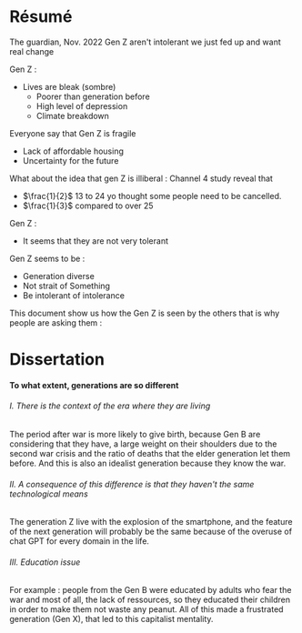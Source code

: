 # Résumé
The guardian, Nov. 2022
Gen Z aren't intolerant we just fed up and want real change

Gen Z : 
- Lives are bleak (sombre)
  - Poorer than generation before
  - High level of depression
  - Climate breakdown

Everyone say that Gen Z is fragile

- Lack of affordable housing
- Uncertainty for the future

What about the idea that gen Z is illiberal : 
Channel 4 study reveal that
- $\frac{1}{2}$ 13 to 24 yo thought some people need to be cancelled. 
- $\frac{1}{3}$ compared to over 25

Gen Z : 
- It seems that they are not very tolerant

Gen Z seems to be : 
- Generation diverse
- Not strait of Something
- Be intolerant of intolerance

This document show us how the Gen Z is seen by the others that is why people are asking them : 
# Dissertation
#### To what extent, generations are so different
###### I. There is the context of the era where they are living
The period after war is more likely to give birth, because Gen B are considering that they have, a large weight on their shoulders due to the second war crisis and the ratio of deaths that the elder generation let them before. And this is also an idealist generation because they know the war. 

###### II. A consequence of this difference is that they haven't the same technological means
The generation Z live with the explosion of the smartphone, and the feature of the next generation will probably be the same because of the overuse of chat GPT for every domain in the life. 


###### III. Education issue
For example : people from the Gen B were educated by adults who fear the war and most of all, the lack of ressources, so they educated their children in order to make them not waste any peanut. All of this made a frustrated generation (Gen X), that led to this capitalist mentality. 